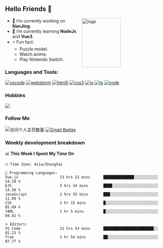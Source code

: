 ## Hello Friends 👋

<img src="https://github-readme-stats.vercel.app/api?username=Eugeniocode&show_icons=true&theme=vue" alt="logo" height="160" align="right" width="50%" />

- 🔭 I’m currently working on **NanJing**.
- 🌱 I’m currently learning **NodeJs** and **Vue3**.
- ⚡ Fun fact: 
  - Puzzle model.
  - Watch anime.
  - Play Nintendo Switch.



### Languages and Tools:

[![vscode](https://img.shields.io/badge/Visual%20Studio%20Code-blue?style=flat-square&logo=visualstudiocode&logoColor=ffffff)]()
[![webstorm](https://img.shields.io/badge/webstorm-528DD7?style=flat-square&logo=webstorm&logoColor=#ffffff)]()
[![html5](https://img.shields.io/badge/-HTML5-F16528?style=flat-square&logo=html5&logoColor=ffffff)]()
[![css3](https://img.shields.io/badge/-CSS3-3699D5?style=flat-square&logo=css3&logoColor=ffffff)]()
[![js](https://img.shields.io/badge/-Javascript-F0DA50?style=flat-square&logo=javascript&logoColor=ffffff)]()
[![ts](https://img.shields.io/badge/-Typescript-083061?style=flat-square&logo=typescript&logoColor=ffffff)]()
[![node](https://img.shields.io/badge/-Node.js-80BD00?style=flat-square&logo=nodedotjs&logoColor=ffffff)]()


### Hobbies

![](https://img.shields.io/badge/-Nintendo%20Switch-e60012?style=flat-square&logo=nintendo%20switch&logoColor=ffffff)

### Follow Me
![访问个人主页数量](https://komarev.com/ghpvc/?username=Eugeniocode&color=blue)
[![Gmail Badge](https://img.shields.io/badge/mail-eugeniocode@yeah.net-blue?style=flat&logo=Gmail&logoColor=white&link=mailto:eugeniocode@yeah.net)](mailto:eugeniocode@yeah.net)


### Weekly development breakdown
<!--START_SECTION:waka-->
📊 **This Week I Spent My Time On** 

```text
🕑︎ Time Zone: Asia/Shanghai

💬 Programming Languages: 
Vue.js                   13 hrs 22 mins      ██████████████░░░░░░░░░░░   54.29 % 
EJS                      3 hrs 34 mins       ████░░░░░░░░░░░░░░░░░░░░░   14.50 % 
JavaScript               2 hrs 55 mins       ███░░░░░░░░░░░░░░░░░░░░░░   11.89 % 
CSS                      1 hr 15 mins        █░░░░░░░░░░░░░░░░░░░░░░░░   05.09 % 
YAML                     1 hr 5 mins         █░░░░░░░░░░░░░░░░░░░░░░░░   04.42 % 

🔥 Editors: 
VS Code                  22 hrs 43 mins      ███████████████████████░░   92.23 % 
Trae                     1 hr 54 mins        ██░░░░░░░░░░░░░░░░░░░░░░░   07.77 % 
```


<!--END_SECTION:waka-->

